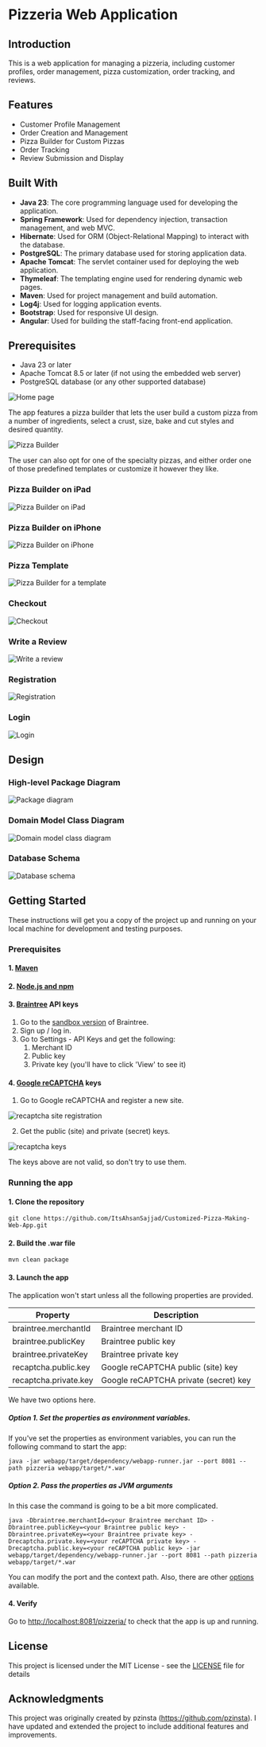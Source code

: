 # Pizzeria Web Application

## Introduction
This is a web application for managing a pizzeria, including customer profiles, order management, pizza customization, order tracking, and reviews.

## Features
- Customer Profile Management
- Order Creation and Management
- Pizza Builder for Custom Pizzas
- Order Tracking
- Review Submission and Display

## Built With
- **Java 23**: The core programming language used for developing the application.
- **Spring Framework**: Used for dependency injection, transaction management, and web MVC.
- **Hibernate**: Used for ORM (Object-Relational Mapping) to interact with the database.
- **PostgreSQL**: The primary database used for storing application data.
- **Apache Tomcat**: The servlet container used for deploying the web application.
- **Thymeleaf**: The templating engine used for rendering dynamic web pages.
- **Maven**: Used for project management and build automation.
- **Log4j**: Used for logging application events.
- **Bootstrap**: Used for responsive UI design.
- **Angular**: Used for building the staff-facing front-end application.

## Prerequisites
- Java 23 or later
- Apache Tomcat 8.5 or later (if not using the embedded web server)
- PostgreSQL database (or any other supported database) 

![Home page](documentation/home.png?raw=true)

The app features a pizza builder that lets the user build a custom pizza from a number of 
ingredients, select a crust, size, bake and cut styles and desired quantity.

![Pizza Builder](documentation/builder.png?raw=true)

The user can also opt for one of the specialty pizzas, and either order one of those predefined templates or customize it however they like.

### Pizza Builder on iPad

![Pizza Builder on iPad](documentation/gifs/builder_ipad.gif?raw=true)

### Pizza Builder on iPhone

![Pizza Builder on iPhone](documentation/gifs/builder_mobile.gif?raw=true)

### Pizza Template

![Pizza Builder for a template](documentation/gifs/builder_template_mobile.gif?raw=true)

### Checkout

![Checkout](documentation/gifs/checkout_as_guest_mobile.gif?raw=true)

### Write a Review

![Write a review](documentation/gifs/write_review_mobile.gif?raw=true)

### Registration

![Registration](documentation/gifs/registration_mobile.gif?raw=true)

### Login

![Login](documentation/gifs/login_mobile.gif?raw=true)

## Design

### High-level Package Diagram

![Package diagram](https://rawgit.com/pzinsta/pizzeria/master/documentation/package_diagram.svg)

### Domain Model Class Diagram

![Domain model class diagram](https://rawgit.com/pzinsta/pizzeria/master/documentation/domain_model_class_diagram.svg)

### Database Schema

![Database schema](https://rawgit.com/pzinsta/pizzeria/master/documentation/database_schema.svg)

## Getting Started

These instructions will get you a copy of the project up and running on your local machine for development and testing purposes.

### Prerequisites

#### 1. [Maven](https://maven.apache.org/download.cgi)
#### 2. [Node.js and npm](https://nodejs.org/en/)
#### 3. [Braintree](https://sandbox.braintreegateway.com/) API keys
1. Go to the [sandbox version](https://sandbox.braintreegateway.com/) of Braintree. 
2. Sign up / log in.
3. Go to Settings - API Keys and get the following:
   1. Merchant ID
   2. Public key
   3. Private key (you'll have to click 'View' to see it)
#### 4. [Google reCAPTCHA](https://www.google.com/recaptcha/admin) keys

1. Go to Google reCAPTCHA and register a new site. 

![recaptcha site registration](documentation/recaptcha_register_site.PNG?raw=true)

2. Get the public (site) and private (secret) keys.

![recaptcha keys](documentation/recaptcha_keys.PNG?raw=true)

The keys above are not valid, so don't try to use them.

### Running the app

#### 1. Clone the repository

```
git clone https://github.com/ItsAhsanSajjad/Customized-Pizza-Making-Web-App.git
```

#### 2. Build the .war file

```
mvn clean package
```

#### 3. Launch the app

The application won't start unless all the following properties are provided.

| Property              | Description |
| --------------------- |-------------|
| braintree.merchantId  | Braintree merchant ID |
| braintree.publicKey   | Braintree public key |
| braintree.privateKey  | Braintree private key |
| recaptcha.public.key  | Google reCAPTCHA public (site) key |
| recaptcha.private.key | Google reCAPTCHA private (secret) key |

We have two options here. 

##### Option 1. Set the properties as environment variables.

If you've set the properties as environment variables, you can run the following command to start the app:

```
java -jar webapp/target/dependency/webapp-runner.jar --port 8081 --path pizzeria webapp/target/*.war
```

##### Option 2. Pass the properties as JVM arguments

In this case the command is going to be a bit more complicated.

```
java -Dbraintree.merchantId=<your Braintree merchant ID> -Dbraintree.publicKey=<your Braintree public key> -Dbraintree.privateKey=<your Braintree private key> -Drecaptcha.private.key=<your reCAPTCHA private key> -Drecaptcha.public.key=<your reCAPTCHA public key> -jar webapp/target/dependency/webapp-runner.jar --port 8081 --path pizzeria webapp/target/*.war
```

You can modify the port and the context path. Also, there are other [options](https://github.com/jsimone/webapp-runner#options) available.

#### 4. Verify

Go to [http://localhost:8081/pizzeria/](http://localhost:8081/pizzeria/) to check that the app is up and running.


## License

This project is licensed under the MIT License - see the [LICENSE](LICENSE) file for details

## Acknowledgments

This project was originally created by pzinsta (https://github.com/pzinsta). I have updated and extended the project to include additional features and improvements.
